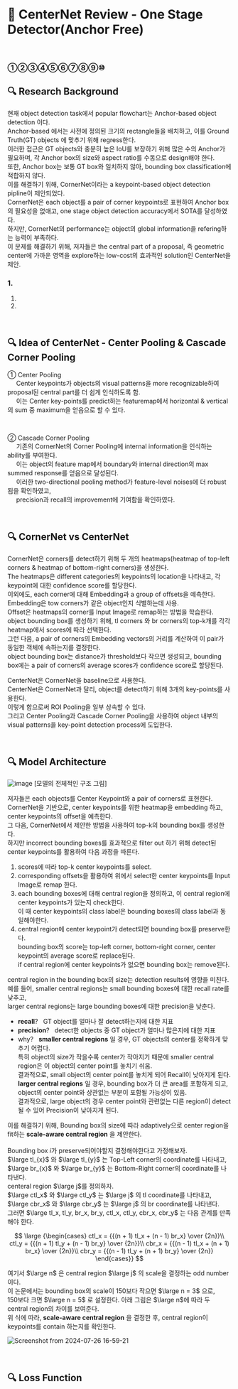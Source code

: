 # 📄 CenterNet Review - One Stage Detector(Anchor Free)

<br>

### ①②③④⑤⑥⑦⑧⑨⑩

## 🔍 Research Background
현재 object detection task에서 popular flowchart는 Anchor-based object detection 이다.<br>
Anchor-based 에서는 사전에 정의된 크기의 rectangle들을 배치하고, 이를 Ground Truth(GT) objects 에 맞추기 위해 regress한다.<br>
이러한 접근은 GT objects와 충분히 높은 IoU를 보장하기 위해 많은 수의 Anchor가 필요하며, 각 Anchor box의 size와 aspect ratio를 수동으로 design해야 한다.<br>
또한, Anchor box는 보통 GT box와 일치하지 않아, bounding box classification에 적합하지 않다.<br>
이를 해결하기 위해, CornerNet이라는 a keypoint-based object detection pipline이 제안되었다.<br>
CornerNet은 each object를 a pair of corner keypoints로 표현하여 Anchor box의 필요성을 없애고, one stage object detection accuracy에서 SOTA를 달성하였다.<br>
하지만, CornerNet의 performance는 object의 global information을 refering하는 능력이 부족하다.<br>
이 문제를 해결하기 위해, 저자들은 the central part of a proposal, 즉 geometric center에 가까운 영역을 explore하는 low-cost의 효과적인 solution인 CenterNet을 제안.


### 1.
1. 
2.

<br>

## 🔍 Idea of CenterNet - Center Pooling & Cascade Corner Pooling
① Center Pooling<br>
&nbsp;&nbsp;&nbsp;&nbsp; Center keypoints가 objects의 visual patterns을 more recognizable하여 proposal된 central part를 더 쉽게 인식하도록 함.<br>
&nbsp;&nbsp;&nbsp;&nbsp; 이는 Center key-points를 predict하는 featuremap에서 horizontal & vertical의 sum 중 maximum을 얻음으로 할 수 있다.

<br>

② Cascade Corner Pooling<br>
&nbsp;&nbsp;&nbsp;&nbsp; 기존의 CornerNet의 Corner Pooling에 internal information을 인식하는 ability를 부여한다.<br>
&nbsp;&nbsp;&nbsp;&nbsp; 이는 object의 feature map에서 boundary와 internal direction의 max summed response를 얻음으로 달성된다.<br>
&nbsp;&nbsp;&nbsp;&nbsp; 이러한 two-directional pooling method가 feature-level noises에 더 robust됨을 확인하였고,<br>
&nbsp;&nbsp;&nbsp;&nbsp; precision과 recall의 improvement에 기여함을 확인하였다.

<br>

## 🔍 CornerNet vs CenterNet
CornerNet은 corners를 detect하기 위해 두 개의 heatmaps(heatmap of top-left corners & heatmap of bottom-right corners)을 생성한다.<br>
The heatmaps은 different categories의 keypoints의 location을 나타내고, 각 keypoint에 대한 confidence score를 할당한다.<br>
이외에도, each corner에 대해 Embedding과 a group of offsets을 예측한다.<br>
Embedding은 tow corners가 같은 object인지 식별하는데 사용.<br>
Offset은 heatmaps의 corner를 Input Image로 remap하는 방법을 학습한다.<br>
object bounding box를 생성하기 위해, tl corners 와 br corners의 top-k개를 각각 heatmap에서 scores에 따라 선택한다.<br>
그런 다음, a pair of corners의 Embedding vectors의 거리를 계산하여 이 pair가 동일한 객체에 속하는지를 결정한다.<br>
object bounding box는 distance가 threshold보다 작으면 생성되고, bounding box에는 a pair of corners의 average scores가 confidence score로 할당된다.<br>

CenterNet은 CornerNet을 baseline으로 사용한다.<br>
CenterNet은 CornerNet과 달리, object를 detect하기 위해 3개의 key-points를 사용한다.<br>
이렇게 함으로써 ROI Pooling을 일부 상속할 수 있다.<br>
그리고 Center Pooling과 Cascade Corner Pooling을 사용하여 object 내부의 visual patterns을 key-point detection process에 도입한다.


<br>

## 🔍 Model Architecture
![image](https://github.com/user-attachments/assets/1b31e6de-b72a-437b-98b6-ce4b3abd2a0d)
[모델의 전체적인 구조 그림]

저자들은 each objects를 Center Keypoint와 a pair of corners로 표현한다.<br>
CornerNet을 기반으로, center keypoints를 위한 heatmap을 embedding 하고, center keypoints의 offset을 예측한다.<br>
그 다음, CornerNet에서 제안한 방법을 사용하여 top-k의 bounding box를 생성한다.<br>
하지만 incorrect bounding boxes를 효과적으로 filter out 하기 위해 detect된 center keypoints를 활용하여 다음 과정을 따른다.<br>
1. scores에 따라 top-k center keypoints를 select.
2. corresponding offsets을 활용하여 위에서 select한 center keypoints를 Input Image로 remap 한다.
3. each bounding boxes에 대해 central region을 정의하고, 이 central region에 center keypoints가 있는지 check한다.<br>이 때 center keypoints의 class label은 bounding boxes의 class label과 동일해야한다.
4. central region에 center keypoint가 detect되면 bounding box를 preserve한다.<br>bounding box의 score는 top-left corner, bottom-right corner, center keypoint의 average score로 replace된다.<br>if central region에 center keypoints가 없으면 bounding box는 remove된다.
   
central region in the bounding box의 size는 detection results에 영향을 미친다.<br>
예를 들어, smaller central regions는 small bounding boxes에 대한 recall rate를 낮추고, <br>larger central regions는 large bounding boxes에 대한 precision을 낮춘다.
- __recall__? &nbsp; GT object를 얼마나 잘 detect하는지에 대한 지표
- __precision__? &nbsp; detect한 objects 중 GT object가 얼마나 많은지에 대한 지표
-  why? &nbsp; __smaller central regions__ 일 경우, GT objects의 center를 정확하게 맞추기 어렵다. <br>특히 object의 size가 작을수록 center가 작아지기 때문에 smaller central region은 이 object의 center point를 놓치기 쉬움.<br>결과적으로, small object의 center point를 놓치게 되어 Recall이 낮아지게 된다.<br> __larger central regions__ 일 경우, bounding box가 더 큰 area를 포함하게 되고, object의 center point와 상관없는 부분이 포함될 가능성이 있음.<br>결과적으로, large object의 경우 center point와 관련없는 다른 region이 detect될 수 있어 Precision이 낮아지게 된다.

이를 해결하기 위해, Bounding box의 size에 따라 adaptively으로 center region을 fit하는 __scale-aware central region__ 을 제안한다.<br>
<br>
Bounding box $i$가 preserve되어야할지 결정해야한다고 가정해보자.<br>
$\large tl_{x}$ 와 $\large tl_{y}$ 는 Top-Left corner의 coordinate를 나타내고, $\large br_{x}$ 와 $\large br_{y}$ 는 Bottom-Right corner의 coordinate를 나타낸다.<br>
centeral region $\large j$를 정의하자.<br>
$\large ctl_x$ 와 $\large ctl_y$ 는 $\large j$ 의 tl coordinate를 나타내고, $\large cbr_x$ 와 $\large cbr_y$ 는 $\large j$ 의 br coordinate를 나타낸다.<br>
그러면 $\large tl_x, tl_y, br_x, br_y, ctl_x, ctl_y, cbr_x, cbr_y$ 는 다음 관계를 만족해야 한다.


$$
\large {\begin{cases}
     ctl_x = {{(n + 1) tl_x + (n - 1) br_x} \over {2n}}\\
     ctl_y = {{(n + 1) tl_y + (n - 1) br_y} \over {2n}}\\
     cbr_x = {{(n - 1) tl_x + (n + 1) br_x} \over {2n}}\\
     cbr_y = {{(n - 1) tl_y + (n + 1) br_y} \over {2n}}
  \end{cases}}
$$

여기서 $\large n$ 은 central region $\large j$ 의 scale을 결정하는 odd number이다.<br>
이 논문에서는 bounding box의 scale이 150보다 작으면 $\large n = 3$ 으로,<br>
150보다 크면 $\large n = 5$ 로 설정한다. 아래 그림은 $\large n$에 따라 두 central region의 차이를 보여준다.<br>
위 식에 따라, __scale-aware central region__ 을 결정한 후, central region이 keypoints를 contain 하는지를 확인한다.

![Screenshot from 2024-07-26 16-59-21](https://github.com/user-attachments/assets/6d943769-38a9-46d0-90bd-043656bdbb38)


<br>

## 🔍 Loss Function

<br>







